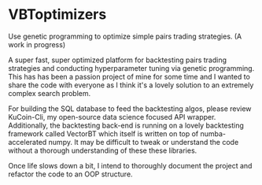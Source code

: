 # VBToptimizers
Use genetic programming to optimize simple pairs trading strategies. (A work in progress)

A super fast, super optimized platform for backtesting pairs trading strategies and conducting hyperparameter tuning via genetic programming. 
This has has been a passion project of mine for some time and I wanted to share the code with everyone as I think it's a lovely solution to
an extremely complex search problem.

For building the SQL database to feed the backtesting algos, please review KuCoin-Cli, my open-source data science focused API wrapper.
Additionally, the backtesting back-end is running on a lovely backtesting framework called VectorBT which itself is written on top of 
numba-accelerated numpy. It may be difficult to tweak or understand the code without a thorough understanding of these these libraries.

Once life slows down a bit, I intend to thoroughly document the project and refactor the code to an OOP structure.
